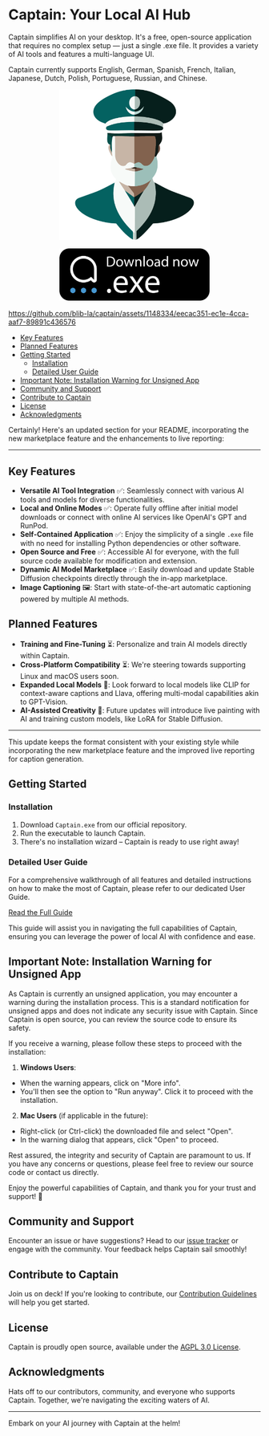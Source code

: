 # Captain: Your Local AI Hub

Captain simplifies AI on your desktop. It's a free, open-source application that requires no complex setup — just a single .exe file. It provides a variety of AI tools and features a multi-language UI.

Captain currently supports English, German, Spanish, French, Italian, Japanese, Dutch, Polish, Portuguese, Russian, and Chinese.

<p align="center">
    <img src="./docs/logo.png" alt="Download Captain" width="300">
</p>

<p align="center">
  <a href="https://github.com/blib-la/captain/releases/download/v1.0.0-beta.5/Captain.Setup.1.0.0-beta.5.exe">
    <img src="./docs/download.svg" alt="Download Captain" width="300">
  </a>
</p>


https://github.com/blib-la/captain/assets/1148334/eecac351-ec1e-4cca-aaf7-89891c436576

<!-- toc -->

- [Key Features](#key-features)
- [Planned Features](#planned-features)
- [Getting Started](#getting-started)
  * [Installation](#installation)
  * [Detailed User Guide](#detailed-user-guide)
- [Important Note: Installation Warning for Unsigned App](#important-note-installation-warning-for-unsigned-app)
- [Community and Support](#community-and-support)
- [Contribute to Captain](#contribute-to-captain)
- [License](#license)
- [Acknowledgments](#acknowledgments)

<!-- tocstop -->

Certainly! Here's an updated section for your README, incorporating the new marketplace feature and the enhancements to live reporting:

---

## Key Features

- **Versatile AI Tool Integration** ✅: Seamlessly connect with various AI tools and models for diverse functionalities.
- **Local and Online Modes** ✅: Operate fully offline after initial model downloads or connect with online AI services like OpenAI's GPT and RunPod.
- **Self-Contained Application** ✅: Enjoy the simplicity of a single `.exe` file with no need for installing Python dependencies or other software.
- **Open Source and Free** ✅: Accessible AI for everyone, with the full source code available for modification and extension.
- **Dynamic AI Model Marketplace** ✅: Easily download and update Stable Diffusion checkpoints directly through the in-app marketplace.
- **Image Captioning** 🖼️: Start with state-of-the-art automatic captioning powered by multiple AI methods.

## Planned Features

- **Training and Fine-Tuning** ⏳: Personalize and train AI models directly within Captain.
- **Cross-Platform Compatibility** ⏳: We're steering towards supporting Linux and macOS users soon.
- **Expanded Local Models** 🧠: Look forward to local models like CLIP for context-aware captions and Llava, offering multi-modal capabilities akin to GPT-Vision.
- **AI-Assisted Creativity** 🎨: Future updates will introduce live painting with AI and training custom models, like LoRA for Stable Diffusion.

---

This update keeps the format consistent with your existing style while incorporating the new marketplace feature and the improved live reporting for caption generation.

## Getting Started

### Installation

1. Download `Captain.exe` from our official repository.
2. Run the executable to launch Captain.
3. There's no installation wizard – Captain is ready to use right away!

### Detailed User Guide

For a comprehensive walkthrough of all features and detailed instructions on how to make the most of Captain, please refer to our dedicated User Guide.

[Read the Full Guide](./docs/GUIDE.md)

This guide will assist you in navigating the full capabilities of Captain, ensuring you can leverage the power of local AI with confidence and ease.

## Important Note: Installation Warning for Unsigned App

As Captain is currently an unsigned application, you may encounter a warning during the installation process. This is a standard notification for unsigned apps and does not indicate any security issue with Captain. Since Captain is open source, you can review the source code to ensure its safety.

If you receive a warning, please follow these steps to proceed with the installation:

1. **Windows Users**:
  - When the warning appears, click on "More info".
  - You'll then see the option to "Run anyway". Click it to proceed with the installation.

2. **Mac Users** (if applicable in the future):
  - Right-click (or Ctrl-click) the downloaded file and select "Open".
  - In the warning dialog that appears, click "Open" to proceed.

Rest assured, the integrity and security of Captain are paramount to us. If you have any concerns or questions, please feel free to review our source code or contact us directly.

Enjoy the powerful capabilities of Captain, and thank you for your trust and support! 🚀


## Community and Support

Encounter an issue or have suggestions? Head to our [issue tracker](https://github.com/blib-la/captain/issues) or engage with the community. Your feedback helps Captain sail smoothly!

## Contribute to Captain

Join us on deck! If you're looking to contribute, our [Contribution Guidelines](./.github/CONTRIBUTING.md) will help you get started.

## License

Captain is proudly open source, available under the [AGPL 3.0 License](./LICENSE).

## Acknowledgments

Hats off to our contributors, community, and everyone who supports Captain. Together, we're navigating the exciting waters of AI.

---

Embark on your AI journey with Captain at the helm!
